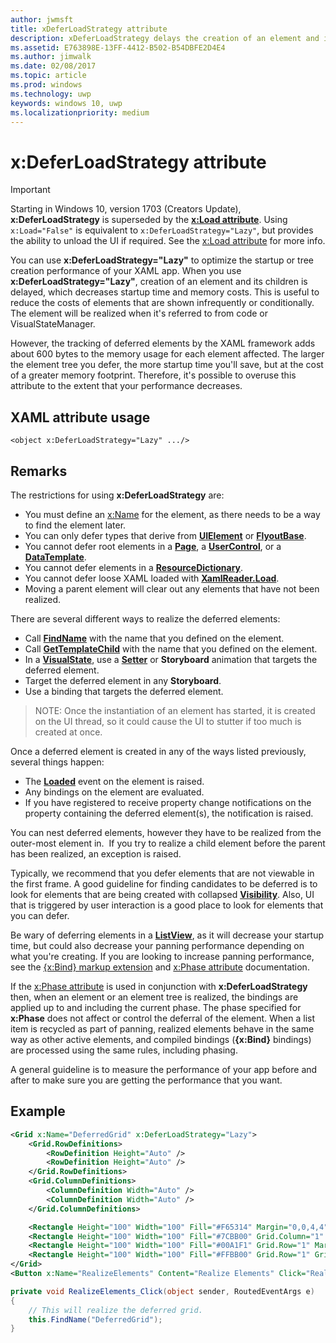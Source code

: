 ```yaml
---
author: jwmsft
title: xDeferLoadStrategy attribute
description: xDeferLoadStrategy delays the creation of an element and its children, decreasing startup time but increasing memory usage slightly. Each element affected adds about 600 bytes to the memory usage.
ms.assetid: E763898E-13FF-4412-B502-B54DBFE2D4E4
ms.author: jimwalk
ms.date: 02/08/2017
ms.topic: article
ms.prod: windows
ms.technology: uwp
keywords: windows 10, uwp
ms.localizationpriority: medium
---
```

# x:DeferLoadStrategy attribute

> [!IMPORTANT]
> Starting in Windows 10, version 1703 (Creators Update), **x:DeferLoadStrategy** is superseded by the [**x:Load attribute**](x-load-attribute.md). Using `x:Load="False"` is equivalent to `x:DeferLoadStrategy="Lazy"`, but provides the ability to unload the UI if required. See the [x:Load attribute](x-load-attribute.md) for more info.

You can use **x:DeferLoadStrategy="Lazy"** to optimize the startup or tree creation performance of your XAML app. When you use **x:DeferLoadStrategy="Lazy"**, creation of an element and its children is delayed, which decreases startup time and memory costs. This is useful to reduce the costs of elements that are shown infrequently or conditionally. The element will be realized when it's referred to from code or VisualStateManager.

However, the tracking of deferred elements by the XAML framework adds about 600 bytes to the memory usage for each element affected. The larger the element tree you defer, the more startup time you'll save, but at the cost of a greater memory footprint. Therefore, it's possible to overuse this attribute to the extent that your performance decreases.

## XAML attribute usage

``` syntax
<object x:DeferLoadStrategy="Lazy" .../>
```

## Remarks

The restrictions for using **x:DeferLoadStrategy** are:

- You must define an [x:Name](x-name-attribute.md) for the element, as there needs to be a way to find the element later.
- You can only defer types that derive from [**UIElement**](https://msdn.microsoft.com/library/windows/apps/br208911) or [**FlyoutBase**](https://msdn.microsoft.com/library/windows/apps/dn279249).
- You cannot defer root elements in a [**Page**](https://msdn.microsoft.com/library/windows/apps/windows.ui.xaml.controls.page), a [**UserControl**](https://msdn.microsoft.com/library/windows/apps/windows.ui.xaml.controls.usercontrol), or a [**DataTemplate**](https://msdn.microsoft.com/library/windows/apps/br242348).
- You cannot defer elements in a [**ResourceDictionary**](https://msdn.microsoft.com/library/windows/apps/br208794).
- You cannot defer loose XAML loaded with [**XamlReader.Load**](https://msdn.microsoft.com/library/windows/apps/br228048).
- Moving a parent element will clear out any elements that have not been realized.

There are several different ways to realize the deferred elements:

- Call [**FindName**](https://msdn.microsoft.com/library/windows/apps/br208715) with the name that you defined on the element.
- Call [**GetTemplateChild**](https://msdn.microsoft.com/library/windows/apps/br209416) with the name that you defined on the element.
- In a [**VisualState**](https://msdn.microsoft.com/library/windows/apps/br209007), use a [**Setter**](https://msdn.microsoft.com/library/windows/apps/br208817) or **Storyboard** animation that targets the deferred element.
- Target the deferred element in any **Storyboard**.
- Use a binding that targets the deferred element.

> NOTE: Once the instantiation of an element has started, it is created on the UI thread, so it could cause the UI to stutter if too much is created at once.

Once a deferred element is created in any of the ways listed previously, several things happen:

- The [**Loaded**](https://msdn.microsoft.com/library/windows/apps/br208723) event on the element is raised.
- Any bindings on the element are evaluated.
- If you have registered to receive property change notifications on the property containing the deferred element(s), the notification is raised.

You can nest deferred elements, however they have to be realized from the outer-most element in.  If you try to realize a child element before the parent has been realized, an exception is raised.

Typically, we recommend that you defer elements that are not viewable in the first frame. A good guideline for finding candidates to be deferred is to look for elements that are being created with collapsed [**Visibility**](https://msdn.microsoft.com/library/windows/apps/br208992). Also, UI that is triggered by user interaction is a good place to look for elements that you can defer.

Be wary of deferring elements in a [**ListView**](https://msdn.microsoft.com/library/windows/apps/br242878), as it will decrease your startup time, but could also decrease your panning performance depending on what you're creating. If you are looking to increase panning performance, see the [{x:Bind} markup extension](x-bind-markup-extension.md) and [x:Phase attribute](x-phase-attribute.md) documentation.

If the [x:Phase attribute](x-phase-attribute.md) is used in conjunction with **x:DeferLoadStrategy** then, when an element or an element tree is realized, the bindings are applied up to and including the current phase. The phase specified for **x:Phase** does not affect or control the deferral of the element. When a list item is recycled as part of panning, realized elements behave in the same way as other active elements, and compiled bindings (**{x:Bind}** bindings) are processed using the same rules, including phasing.

A general guideline is to measure the performance of your app before and after to make sure you are getting the performance that you want.

## Example

```xml
<Grid x:Name="DeferredGrid" x:DeferLoadStrategy="Lazy">
    <Grid.RowDefinitions>
        <RowDefinition Height="Auto" />
        <RowDefinition Height="Auto" />
    </Grid.RowDefinitions>
    <Grid.ColumnDefinitions>
        <ColumnDefinition Width="Auto" />
        <ColumnDefinition Width="Auto" />
    </Grid.ColumnDefinitions>

    <Rectangle Height="100" Width="100" Fill="#F65314" Margin="0,0,4,4" />
    <Rectangle Height="100" Width="100" Fill="#7CBB00" Grid.Column="1" Margin="4,0,0,4" />
    <Rectangle Height="100" Width="100" Fill="#00A1F1" Grid.Row="1" Margin="0,4,4,0" />
    <Rectangle Height="100" Width="100" Fill="#FFBB00" Grid.Row="1" Grid.Column="1" Margin="4,4,0,0" />
</Grid>
<Button x:Name="RealizeElements" Content="Realize Elements" Click="RealizeElements_Click"/>
```

```csharp
private void RealizeElements_Click(object sender, RoutedEventArgs e)
{
    // This will realize the deferred grid.
    this.FindName("DeferredGrid");
}
```
